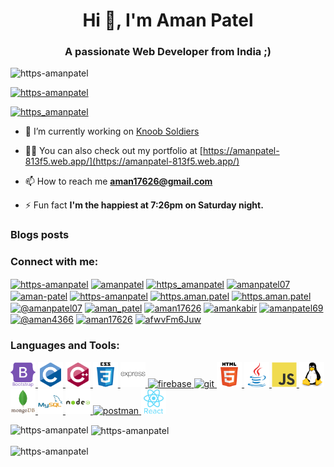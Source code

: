 <h1 align="center">Hi 👋, I'm Aman Patel</h1>
<h3 align="center">A passionate Web Developer from India ;)</h3>

<p align="left"> <img src="https://komarev.com/ghpvc/?username=https-amanpatel&label=Profile%20views&color=c865ec&style=flat" alt="https-amanpatel" /> </p>

<p align="left"> <a href="https://github.com/ryo-ma/github-profile-trophy"><img src="https://github-profile-trophy.vercel.app/?username=https-amanpatel" alt="https-amanpatel" /></a> </p>

<p align="left"> <a href="https://twitter.com/https_amanpatel" target="blank"><img src="https://img.shields.io/twitter/follow/https_amanpatel?logo=twitter&style=for-the-badge" alt="https_amanpatel" /></a> </p>

- 🔭 I’m currently working on [Knoob Soldiers](https://github.com/Realsantosm/keep-moving.git)

- 👨‍💻 You can also check out my portfolio at [https://amanpatel-813f5.web.app/](https://amanpatel-813f5.web.app/)

- 📫 How to reach me **aman17626@gmail.com**

- ⚡ Fun fact **I'm the happiest at 7:26pm on Saturday night.**

### Blogs posts
<!-- BLOG-POST-LIST:START -->
<!-- BLOG-POST-LIST:END -->

<h3 align="left">Connect with me:</h3>
<p align="left">
<a href="https://codepen.io/https-amanpatel" target="blank"><img align="center" src="https://raw.githubusercontent.com/rahuldkjain/github-profile-readme-generator/master/src/images/icons/Social/codepen.svg" alt="https-amanpatel" height="30" width="40" /></a>
<a href="https://dev.to/amanpatel" target="blank"><img align="center" src="https://raw.githubusercontent.com/rahuldkjain/github-profile-readme-generator/master/src/images/icons/Social/devto.svg" alt="amanpatel" height="30" width="40" /></a>
<a href="https://twitter.com/https_amanpatel" target="blank"><img align="center" src="https://raw.githubusercontent.com/rahuldkjain/github-profile-readme-generator/master/src/images/icons/Social/twitter.svg" alt="https_amanpatel" height="30" width="40" /></a>
<a href="https://linkedin.com/in/amanpatel07" target="blank"><img align="center" src="https://raw.githubusercontent.com/rahuldkjain/github-profile-readme-generator/master/src/images/icons/Social/linked-in-alt.svg" alt="amanpatel07" height="30" width="40" /></a>
<a href="https://stackoverflow.com/users/aman-patel" target="blank"><img align="center" src="https://raw.githubusercontent.com/rahuldkjain/github-profile-readme-generator/master/src/images/icons/Social/stack-overflow.svg" alt="aman-patel" height="30" width="40" /></a>
<a href="https://codesandbox.com/https-amanpatel" target="blank"><img align="center" src="https://raw.githubusercontent.com/rahuldkjain/github-profile-readme-generator/master/src/images/icons/Social/codesandbox.svg" alt="https-amanpatel" height="30" width="40" /></a>
<a href="https://fb.com/https.aman.patel" target="blank"><img align="center" src="https://raw.githubusercontent.com/rahuldkjain/github-profile-readme-generator/master/src/images/icons/Social/facebook.svg" alt="https.aman.patel" height="30" width="40" /></a>
<a href="https://instagram.com/https.aman.patel" target="blank"><img align="center" src="https://raw.githubusercontent.com/rahuldkjain/github-profile-readme-generator/master/src/images/icons/Social/instagram.svg" alt="https.aman.patel" height="30" width="40" /></a>
<a href="https://hashnode.com/@amanpatel07" target="blank"><img align="center" src="https://raw.githubusercontent.com/rahuldkjain/github-profile-readme-generator/master/src/images/icons/Social/hashnode.svg" alt="@amanpatel07" height="30" width="40" /></a>
<a href="https://www.codechef.com/users/aman_patel" target="blank"><img align="center" src="https://cdn.jsdelivr.net/npm/simple-icons@3.1.0/icons/codechef.svg" alt="aman_patel" height="30" width="40" /></a>
<a href="https://www.hackerrank.com/aman17626" target="blank"><img align="center" src="https://raw.githubusercontent.com/rahuldkjain/github-profile-readme-generator/master/src/images/icons/Social/hackerrank.svg" alt="aman17626" height="30" width="40" /></a>
<a href="https://codeforces.com/profile/amankabir" target="blank"><img align="center" src="https://raw.githubusercontent.com/rahuldkjain/github-profile-readme-generator/master/src/images/icons/Social/codeforces.svg" alt="amankabir" height="30" width="40" /></a>
<a href="https://www.leetcode.com/amanpatel69" target="blank"><img align="center" src="https://raw.githubusercontent.com/rahuldkjain/github-profile-readme-generator/master/src/images/icons/Social/leet-code.svg" alt="amanpatel69" height="30" width="40" /></a>
<a href="https://www.hackerearth.com/@aman4366" target="blank"><img align="center" src="https://raw.githubusercontent.com/rahuldkjain/github-profile-readme-generator/master/src/images/icons/Social/hackerearth.svg" alt="@aman4366" height="30" width="40" /></a>
<a href="https://auth.geeksforgeeks.org/user/aman17626" target="blank"><img align="center" src="https://raw.githubusercontent.com/rahuldkjain/github-profile-readme-generator/master/src/images/icons/Social/geeks-for-geeks.svg" alt="aman17626" height="30" width="40" /></a>
<a href="https://discord.gg/afwvFm6Juw" target="blank"><img align="center" src="https://raw.githubusercontent.com/rahuldkjain/github-profile-readme-generator/master/src/images/icons/Social/discord.svg" alt="afwvFm6Juw" height="30" width="40" /></a>
</p>

<h3 align="left">Languages and Tools:</h3>
<p align="left"> <a href="https://getbootstrap.com" target="_blank" rel="noreferrer"> <img src="https://raw.githubusercontent.com/devicons/devicon/master/icons/bootstrap/bootstrap-plain-wordmark.svg" alt="bootstrap" width="40" height="40"/> </a> <a href="https://www.cprogramming.com/" target="_blank" rel="noreferrer"> <img src="https://raw.githubusercontent.com/devicons/devicon/master/icons/c/c-original.svg" alt="c" width="40" height="40"/> </a> <a href="https://www.w3schools.com/cpp/" target="_blank" rel="noreferrer"> <img src="https://raw.githubusercontent.com/devicons/devicon/master/icons/cplusplus/cplusplus-original.svg" alt="cplusplus" width="40" height="40"/> </a> <a href="https://www.w3schools.com/css/" target="_blank" rel="noreferrer"> <img src="https://raw.githubusercontent.com/devicons/devicon/master/icons/css3/css3-original-wordmark.svg" alt="css3" width="40" height="40"/> </a> <a href="https://expressjs.com" target="_blank" rel="noreferrer"> <img src="https://raw.githubusercontent.com/devicons/devicon/master/icons/express/express-original-wordmark.svg" alt="express" width="40" height="40"/> </a> <a href="https://firebase.google.com/" target="_blank" rel="noreferrer"> <img src="https://www.vectorlogo.zone/logos/firebase/firebase-icon.svg" alt="firebase" width="40" height="40"/> </a> <a href="https://git-scm.com/" target="_blank" rel="noreferrer"> <img src="https://www.vectorlogo.zone/logos/git-scm/git-scm-icon.svg" alt="git" width="40" height="40"/> </a> <a href="https://www.w3.org/html/" target="_blank" rel="noreferrer"> <img src="https://raw.githubusercontent.com/devicons/devicon/master/icons/html5/html5-original-wordmark.svg" alt="html5" width="40" height="40"/> </a> <a href="https://www.java.com" target="_blank" rel="noreferrer"> <img src="https://raw.githubusercontent.com/devicons/devicon/master/icons/java/java-original.svg" alt="java" width="40" height="40"/> </a> <a href="https://developer.mozilla.org/en-US/docs/Web/JavaScript" target="_blank" rel="noreferrer"> <img src="https://raw.githubusercontent.com/devicons/devicon/master/icons/javascript/javascript-original.svg" alt="javascript" width="40" height="40"/> </a> <a href="https://www.linux.org/" target="_blank" rel="noreferrer"> <img src="https://raw.githubusercontent.com/devicons/devicon/master/icons/linux/linux-original.svg" alt="linux" width="40" height="40"/> </a> <a href="https://www.mongodb.com/" target="_blank" rel="noreferrer"> <img src="https://raw.githubusercontent.com/devicons/devicon/master/icons/mongodb/mongodb-original-wordmark.svg" alt="mongodb" width="40" height="40"/> </a> <a href="https://www.mysql.com/" target="_blank" rel="noreferrer"> <img src="https://raw.githubusercontent.com/devicons/devicon/master/icons/mysql/mysql-original-wordmark.svg" alt="mysql" width="40" height="40"/> </a> <a href="https://nodejs.org" target="_blank" rel="noreferrer"> <img src="https://raw.githubusercontent.com/devicons/devicon/master/icons/nodejs/nodejs-original-wordmark.svg" alt="nodejs" width="40" height="40"/> </a> <a href="https://postman.com" target="_blank" rel="noreferrer"> <img src="https://www.vectorlogo.zone/logos/getpostman/getpostman-icon.svg" alt="postman" width="40" height="40"/> </a> <a href="https://reactjs.org/" target="_blank" rel="noreferrer"> <img src="https://raw.githubusercontent.com/devicons/devicon/master/icons/react/react-original-wordmark.svg" alt="react" width="40" height="40"/> </a> </p>

<p><img align="left" src="https://github-readme-stats.vercel.app/api/top-langs?username=https-amanpatel&show_icons=true&theme=tokyonight&locale=en&layout=compact" alt="https-amanpatel" /></p>

<p>&nbsp;<img align="center" src="https://github-readme-stats.vercel.app/api?username=https-amanpatel&show_icons=true&theme=tokyonight&locale=en" alt="https-amanpatel" /></p>

<p><img align="center" src="https://github-readme-streak-stats.herokuapp.com/?user=https-amanpatel&theme=dark" alt="https-amanpatel" /></p>
